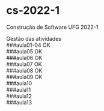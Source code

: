 # cs-2022-1  
Construção de Software UFG 2022-1  
  
Gestão das atividades  
###aula01-04 OK  
###aula05 OK  
###aula06 OK  
###aula07 OK  
###aula08 OK  
###aula09 OK  
###aula10  
###aula11  
###aula12  
###aula13  
